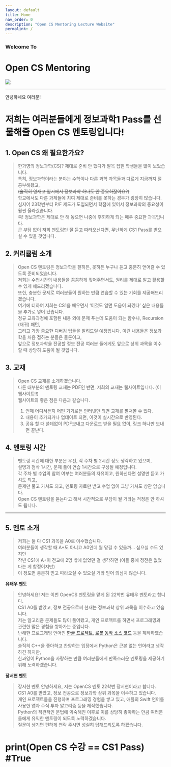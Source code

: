 ```yaml
---
layout: default
title: Home
nav_order: 0
description: "Open CS Mentoring Lecture Website"
permalink: /
---
```


### Welcome To
# Open CS Mentoring
<image src="assets\images\logo.png"> </image>

- - -       
안녕하세요 여러분!
# 저희는 여러분들에게 정보과학1 Pass를 선물해줄 Open CS 멘토링입니다!       

## 1. Open CS 왜 필요한가요?        
> 한과영의 정보과학(CS)? 제대로 준비 안 했다가 발목 잡힌 학생들을 많이 보았습니다.      
> 특히, 정보과학이라는 분야는 수학이나 다른 과학 과목들과 다르게 지금까지 덜 공부해왔고,         
> ~~(솔직히 영재고 입시에서 정보과학 하나도 안 중요하잖아요?)~~     
> 학교에서도 다른 과제들에 치여 제대로 준비를 못하는 경우가 굉장히 많습니다.        
> 심지어 23학번부터 P/F 제도가 도입되면서 학점에 있어서 정보과학의 중요성이 훨씬 올라갔습니다.      
> 즉! 정보과학은 제대로 안 해 놓으면 나중에 후회하게 되는 매우 중요한 과목입니다.       
> 큰 부담 없이 저희 멘토링만 잘 듣고 따라오신다면, 무난하게 CS1 Pass를 받으실 수 있을 것입니다.     
        
## 2. 커리큘럼 소개     
> Open CS 멘토링은 정보과학을 잘하든, 못하든 누구나 듣고 충분히 얻어갈 수 있도록 준비되었습니다.        
> 저희는 수업시간의 내용들을 꼼꼼하게 짚어주면서도, 원리를 제대로 알고 활용할 수 있게 해드리겠습니다.       
> 또한, 충분한 문제로 여러분들이 원하는 만큼 연습할 수 있는 기회를 제공해드리겠습니다.      
> 여기에 더하여 저희는 CS1을 배우면서 ‘이것도 알면 도움이 되겠다’ 싶은 내용들을 추가로 넣어 놨습니다.       
> 정규 교육과정에 포함된 내용 외에 문제 푸는데 도움이 되는 함수나, Recursion (재귀) 패턴,       
> 그리고 가장 중요한 디버깅 팁들을 알려드릴 예정입니다. 이런 내용들은 정보과학을 처음 접하는 분들은 물론이고,       
> 앞으로 정보과학을 전공할 정보 전공 여러분 들에게도 앞으로 상위 과목을 이수할 때 상당히 도움이 될 것입니다.        

## 3. 교재      
> Open CS 교재를 소개하겠습니다.        
> 다른 대부분의 멘토링 교재는 PDF인 반면, 저희의 교재는 웹사이트입니다. (이 웹사이트!!)         
> 웹사이트의 좋은 점은 다음과 같습니다.         
> 1. 언제 어디서든지 어떤 기기로든 인터넷만 되면 교재를 펼쳐볼 수 있다.     
> 2. 내용이 추가되거나 업데이트 되면, 이것이 실시간으로 반영된다.       
> 3. 공유 할 때 쓸데없이 PDF보내고 다운로드 받을 필요 없이, 링크 하나만 보내면 끝난다.      

## 4. 멘토링 시간
> 멘토링 시간에 대한 부분은 우선, 각 주차 별 2시간 정도 생각하고 있으며,      
> 설명과 첨삭 1시간, 문제 풀이 연습 1시간으로 구성될 예정입니다.      
> 각 주차 별 수업의 참여 여부는 여러분들의 자유이고, 원하신다면 설명만 듣고 가셔도 되고,      
> 문제만 풀고 가셔도 되고, 멘토링 자료만 받고 수업 없이 그냥 가셔도 상관 없습니다.        
> Open CS 멘토링을 듣는다고 해서 시간적으로 부담이 될 거라는 걱정은 안 하셔도 됩니다.     
   
- - -   
   
## 5. 멘토 소개
> 저희는 둘 다 CS1 과목을 A0로 이수했습니다.        
> 여러분들이 생각할 때 A+도 아니고 A0인데 뭘 맡길 수 있을까... 싶으실 수도 있지만       
> 작년 CS1에 A+이 전교에 2명 밖에 없었던 걸 생각하면 (이들 중에 정전은 없었다는 게 함정이지만)      
> 이 정도면 충분히 믿고 따라오실 수 있으실 거라 믿어 의심치 않습니다.       
        
**유태우 멘토**         
> 안녕하세요! 저는 이번 OpenCS 멘토링을 맡게 된 22학번 유태우 멘토라고 합니다.      
> CS1 A0를 받았고, 정보 전공으로써 현재는 정보과학 상위 과목을 이수하고 있습니다.                
> 저는 알고리즘 문제들도 많이 풀어봤고, 개인 프로젝트를 하면서 프로그래밍과 관련한 많은 경험을 쌓아가는 중입니다.       
> 난해한 프로그래밍 언어인 <a href = "https://github.com/CLiF-1593/HangulVirtualMachine">한글 프로젝트</a>, <a href = "https://github.com/CLiF-1593/FTC2023">로봇 동작 소스 코드</a> 등을 제작하였습니다.       
> 솔직히 C++을 좋아하고 찬양하는 입장에서 Python은 근본 없는 언어라고 생각하긴 하지만,      
> 한과영이 Python을 사랑하는 만큼 여러분들에게 만족스러운 멘토링을 제공하기 위해 노력하겠습니다.        

**장서현 멘토**     
> 장서현 멘토 안녕하세요, 저는 OpenCS 멘토 22학번 장서현이라고 합니다.      
> CS1 A0를 받았고, 정보 전공으로 정보과학 상위 과목을 이수하고 있습니다.        
> 개인 프로젝트들을 진행하며 프로그래밍 경험을 쌓고 있고, 애플의 Swift 언어를 사용한 앱과 주식 투자 알고리즘 등을 제작했습니다.         
> Python의 직관적인 문법에 익숙해진 이후로 이를 상당히 좋아하는 만큼 여러분들에게 유익한 멘토링이 되도록 노력하겠습니다.        
> 질문이 생기면 편하게 연락 주시면 성실히 답해드리도록 하겠습니다.      

# print(Open CS 수강 == CS1 Pass) #True
